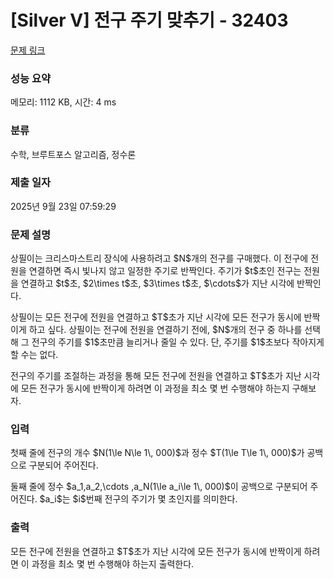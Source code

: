 # [Silver V] 전구 주기 맞추기 - 32403 

[문제 링크](https://www.acmicpc.net/problem/32403) 

### 성능 요약

메모리: 1112 KB, 시간: 4 ms

### 분류

수학, 브루트포스 알고리즘, 정수론

### 제출 일자

2025년 9월 23일 07:59:29

### 문제 설명

<p>상필이는 크리스마스트리 장식에 사용하려고 $N$개의 전구를 구매했다. 이 전구에 전원을 연결하면 즉시 빛나지 않고 일정한 주기로 반짝인다. 주기가 $t$초인 전구는 전원을 연결하고 $t$초, $2\times t$초, $3\times t$초, $\cdots$가 지난 시각에 반짝인다.</p>

<p>상필이는 모든 전구에 전원을 연결하고 $T$초가 지난 시각에 모든 전구가 동시에 반짝이게 하고 싶다. 상필이는 전구에 전원을 연결하기 전에, $N$개의 전구 중 하나를 선택해 그 전구의 주기를 $1$초만큼 늘리거나 줄일 수 있다. 단, 주기를 $1$초보다 작아지게 할 수는 없다.</p>

<p>전구의 주기를 조절하는 과정을 통해 모든 전구에 전원을 연결하고 $T$초가 지난 시각에 모든 전구가 동시에 반짝이게 하려면 이 과정을 최소 몇 번 수행해야 하는지 구해보자.</p>

### 입력 

 <p>첫째 줄에 전구의 개수 $N(1\le N\le 1\, 000)$과 정수 $T(1\le T\le 1\, 000)$가 공백으로 구분되어 주어진다.</p>

<p>둘째 줄에 정수 $a_1,a_2,\cdots ,a_N(1\le a_i\le 1\, 000)$이 공백으로 구분되어 주어진다. $a_i$는 $i$번째 전구의 주기가 몇 초인지를 의미한다.</p>

### 출력 

 <p>모든 전구에 전원을 연결하고 $T$초가 지난 시각에 모든 전구가 동시에 반짝이게 하려면 이 과정을 최소 몇 번 수행해야 하는지 출력한다.</p>

